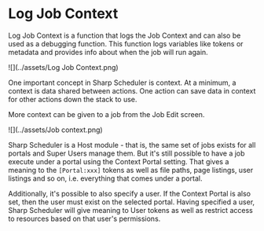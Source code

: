# Log Job Context

Log Job Context is a function that logs the Job Context and can also be used as a debugging function. This function logs variables like tokens or metadata and provides info about when the job will run again.

![](../assets/Log Job Context.png)

One important concept in Sharp Scheduler is context. At a minimum, a context is data shared between actions. One action can save data in context for other actions down the stack to use.

More context can be given to a job from the Job Edit screen.

![](../assets/Job context.png)

Sharp Scheduler is a Host module - that is, the same set of jobs exists for all portals and Super Users manage them. But it's still possible to have a job execute under a portal using the Context Portal setting. That gives a meaning to the ``[Portal:xxx]`` tokens as well as file paths, page listings, user listings and so on, i.e. everything that comes under a portal.

Additionally, it's possible to also specify a user. If the Context Portal is also set, then the user must exist on the selected portal. Having specified a user, Sharp Scheduler will give meaning to User tokens as well as restrict access to resources based on that user's permissions.
